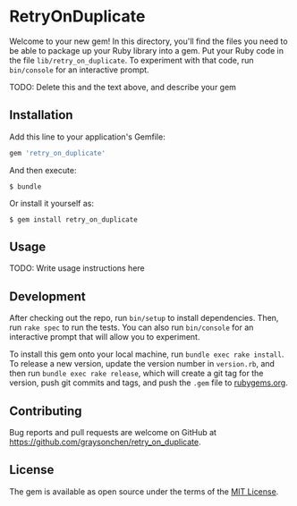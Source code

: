 # RetryOnDuplicate

Welcome to your new gem! In this directory, you'll find the files you need to be able to package up your Ruby library into a gem. Put your Ruby code in the file `lib/retry_on_duplicate`. To experiment with that code, run `bin/console` for an interactive prompt.

TODO: Delete this and the text above, and describe your gem

## Installation

Add this line to your application's Gemfile:

```ruby
gem 'retry_on_duplicate'
```

And then execute:

    $ bundle

Or install it yourself as:

    $ gem install retry_on_duplicate

## Usage

TODO: Write usage instructions here

## Development

After checking out the repo, run `bin/setup` to install dependencies. Then, run `rake spec` to run the tests. You can also run `bin/console` for an interactive prompt that will allow you to experiment.

To install this gem onto your local machine, run `bundle exec rake install`. To release a new version, update the version number in `version.rb`, and then run `bundle exec rake release`, which will create a git tag for the version, push git commits and tags, and push the `.gem` file to [rubygems.org](https://rubygems.org).

## Contributing

Bug reports and pull requests are welcome on GitHub at https://github.com/graysonchen/retry_on_duplicate.

## License

The gem is available as open source under the terms of the [MIT License](https://opensource.org/licenses/MIT).
